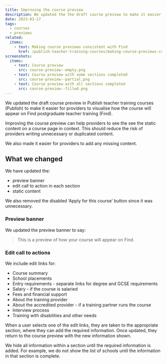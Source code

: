 ```yaml
---
title: Improving the course preview
description: We updated the the draft course preview to make it easier to view and update missing content
date: 2023-03-17
tags:
  - courses
  - previews
related:
  items:
    - text: Making course previews consistent with Find
      href: /publish-teacher-training-courses/making-course-previews-consistent-with-find/
screenshots:
  items:
    - text: Course preview
      src: course-preview--empty.png
    - text: Course preview with some sections completed
      src: course-preview--partial.png
    - text: Course preview with all sections completed
      src: course-preview--filled.png
---
```


We updated the draft course preview in Publish teacher training courses (Publish) to make it easier for providers to visualise how the course will appear on Find postgraduate teacher training (Find).

Improving the course preview can help providers to see the see the static content on a course page in context. This should reduce the risk of providers writing unnecessary or duplicated content.

We also made it easier for providers to add any missing content.

## What we changed

We have updated the:

- preview banner
- edit call to action in each section
- static content

We also removed the disabled ‘Apply for this course’ button since it was unnecessary.

### Preview banner

We updated the preview banner to say:

> This is a preview of how your course will appear on Find.

### Edit call to actions

We include edit links for:

- Course summary
- School placements
- Entry requirements - separate links for degree and GCSE requirements
- Salary - if the course is salaried
- Fees and financial support
- About the training provider
- About the accredited provider - if a training partner runs the course
- Interview process
- Training with disabilities and other needs

When a user selects one of the edit links, they are taken to the appropriate section, where they can add the required information. Once updated, they return to the course preview with the new information shown.

We hide all information within a section until the required information is added. For example, we do not show the list of schools until the information in that section is complete.

